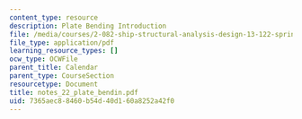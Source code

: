 ```yaml
---
content_type: resource
description: Plate Bending Introduction
file: /media/courses/2-082-ship-structural-analysis-design-13-122-spring-2003/7365aec88460b54d40d160a8252a42f0_notes_22_plate_bendin.pdf
file_type: application/pdf
learning_resource_types: []
ocw_type: OCWFile
parent_title: Calendar
parent_type: CourseSection
resourcetype: Document
title: notes_22_plate_bendin.pdf
uid: 7365aec8-8460-b54d-40d1-60a8252a42f0
---
```

